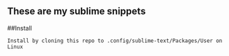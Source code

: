 ## These are my sublime snippets

##Install

	Install by cloning this repo to .config/sublime-text/Packages/User on Linux
